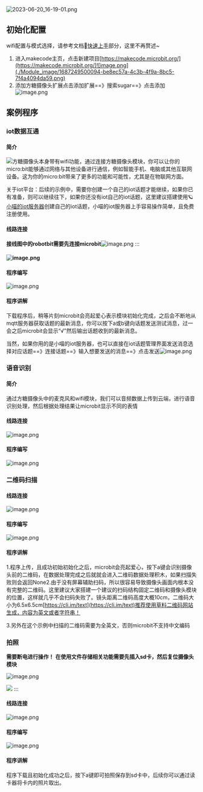 ![2023-06-20_16-19-01.png](./Module_image/1687249272106-28e1c7a7-0617-4fb5-a688-cfcb71377c75.png)


## 初始化配置
wifi配置与模式选择，请参考文档🚀[快速上手](https://www.yuque.com/kittenbot/hardwares/pb5m4xg9u8ve16lg)部分，这里不再赘述~

1. 进入makecode主页，点击新建项目[https://makecode.microbit.org/](https://makecode.microbit.org/)![image.png](./Module_image/1687249500094-be8ec57a-4c3b-4f9a-8bc5-7f4a4094da59.png)
2. 添加方糖摄像头扩展点击添加扩展==》搜索sugar==》点击添加![image.png](./Module_image/1687249956556-d5bc1b1d-7f15-4f9b-8735-d1f1cb2fdfa6.png)



## 案例程序


### iot数据互通


#### 简介
![](./Module_image/1687252502455-42fb735d-5bbb-40f9-806e-41778e2ab08f.jpeg)方糖摄像头本身带有wifi功能，通过连接方糖摄像头模块，你可以让你的micro:bit能够通过网络与其他设备进行通信，例如智能手机、电脑或其他互联网设备。这为你的micro:bit带来了更多的功能和可能性，尤其是在物联网方面。

关于iot平台：后续的示例中，需要你创建一个自己的iot话题才能继续，如果你已有准备，则可以继续往下，如果你还没有iot自己的iot话题，这里建议搭建使用🪐[小喵的iot服务器](https://www.yuque.com/kittenbot/software/bnnfgm)创建自己的iot话题，小喵的iot服务器上手容易操作简单，且免费注册使用。


#### 线路连接

**接线图中的robotbit需要先连接microbit**![image.png](./Module_image/1687255289857-9c08f27e-35fb-437f-b88e-56b6896ffe2e.png)
:::


#### ![image.png](./Module_image/1687253285022-20d21cae-5ab8-468c-beec-3a8656218b8a.png)


#### 程序编写
![image.png](./Module_image/1687254873893-e7ff5fef-9f40-4c9e-983a-f172755ff249.png)


#### 程序讲解
下载程序后，稍等片刻microbit会亮起爱心表示模块初始化完成，之后会不断地从mqtt服务器获取话题的最新消息，你可以按下a或b键向话题发送测试消息，过一会之后microbit会显示“√”然后输出话题收到的最新消息。

当然，如果你用的是小喵的iot服务器，也可以直接在iot话题管理界面发送消息选择对应话题==》连接话题==》输入想要发送的消息==》点击发送![image.png](./Module_image/1687254997179-9a5586ce-6624-4414-af04-bf42630a676d.png)



### 语音识别


#### 简介
通过方糖摄像头中的麦克风和wifi模块，我们可以音频数据上传到云端，进行语音识别处理，然后根据处理结果让microbit显示不同的表情


#### 线路连接
![image.png](./Module_image/1687253285022-20d21cae-5ab8-468c-beec-3a8656218b8a.png)


#### 程序编写
![image.png](./Module_image/1687257355211-4f0b7bfe-6c9b-418e-990f-7bd4ad34df48.png)



### 二维码扫描


#### 线路连接
![image.png](./Module_image/1687253285022-20d21cae-5ab8-468c-beec-3a8656218b8a.png)


#### 程序编写
![image.png](./Module_image/1687258475478-22f11626-a81b-4f02-bf46-ba972a39bcd4.png)


#### 程序讲解
1.程序上传，且成功初始初始化之后，microbit会亮起爱心，按下a键会识别摄像头前的二维码，在数据处理完成之后就就会进入二维码数据处理积木，如果扫描失败则会返回None2.由于没有屏幕辅助扫码，所以很容易导致摄像头画面内根本没有完整的二维码。这里建议大家搭建一个建议的扫码结构固定二维码和摄像头模块的位置，这样就几乎不会扫码失败了。镜头距离二维码高度大概10cm，二维码大小为6.5x6.5cm[https://cli.im/text](https://cli.im/text)推荐使用草料二维码网站生成，内容为英文或者字符串！

3.另外在这个示例中扫描的二维码需要为全英文，否则microbit不支持中文编码


### 拍照
**需要断电进行操作！**
**在使用文件存储相关功能需要先插入sd卡，然后复位摄像头模块**

![image.png](./Module_image/1687259333496-153092b2-2a11-4dc7-9eb3-9c55aebcf622.png)

![](./Module_image/1685960901985-3d4dc747-48bc-4574-ac0b-932f32c01bcf.png)
:::


#### 线路连接
![image.png](./Module_image/1687253285022-20d21cae-5ab8-468c-beec-3a8656218b8a.png)


#### 程序编写
![image.png](./Module_image/1687259061300-dbc4a080-4e2b-4ac9-ab55-1faa278a52a5.png)


#### 程序讲解
程序下载且初始化成功之后，按下a键即可拍照保存到sd卡中，后续你可以通过读卡器将卡内的照片取出。
